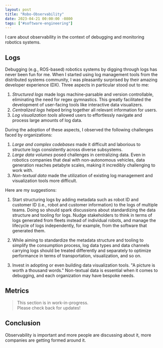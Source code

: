 ```yaml
---
layout: post
title: "Robo-Observability"
date: 2023-04-21 00:00:00 -0800
tags: ["#software-engineering"]
---
```


I care about observability in the context of debugging and monitoring robotics systems.

## Logs

Debugging (e.g., ROS-based) robotics systems by digging through logs has never been fun for me.
When I started using log management tools from the distributed systems community, I was pleasantly surprised by their amazing developer experience (DX).
Three aspects in particular stood out to me:

1. _Structured logs_ made logs machine-parsable and version controllable, eliminating the need for regex gymnastics.
    This greatly facilitated the development of user-facing tools like interactive data visualizers.
2. _Centralized logs_ helped bring together all relevant information for users.
3. _Log visualization tools_ allowed users to effortlessly navigate and process large amounts of log data.

During the adoption of these aspects, I observed the following challenges faced by organizations:

1. _Large and complex codebases_ made it difficult and laborious to structure logs consistently across diverse subsystems.
2. _Large data volumes_ posed challenges in centralizing data. Even in robotics companies that deal with non-autonomous vehicles, data generation reaches petabyte scales, making it incredibly challenging to work with.
3. _Non-textual data_ made the utilization of existing log management and visualization tools more difficult.

Here are my suggestions:

1. Start structuring logs by adding metadata such as robot ID and customer ID (i.e., robot and customer information) to the logs of multiple teams.
   Doing so should spark discussions about standardizing the data structure and tooling for logs.
   Nudge stakeholders to think in terms of logs generated from fleets instead of individual robots, and manage the lifecycle of logs independently, for example, from the software that generated them.

2. While aiming to standardize the metadata structure and tooling to simplify the consumption process, log data types and data channels carrying logs should be treated differently and separately to optimize performance in terms of transportation, visualization, and so on.

3. Invest in adopting or even building data visualization tools.
   "A picture is worth a thousand words."
   Non-textual data is essential when it comes to debugging, and each organization may have bespoke needs.

## Metrics

> This section is in work-in-progress.\
> Please check back for updates!

## Conclusion

Observability is important and more people are discussing about it, more companies are getting formed around it.
